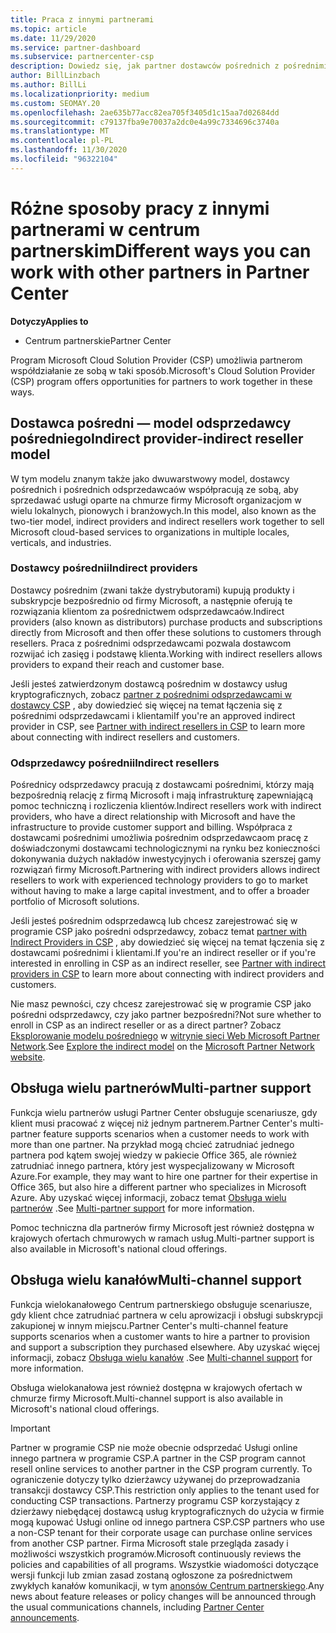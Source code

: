 ```yaml
---
title: Praca z innymi partnerami
ms.topic: article
ms.date: 11/29/2020
ms.service: partner-dashboard
ms.subservice: partnercenter-csp
description: Dowiedz się, jak partner dostawców pośrednich z pośrednimi odsprzedawcami w programie Cloud Solution Provider (CSP) i określ, która rola jest dla Ciebie odpowiednia.
author: BillLinzbach
ms.author: BillLi
ms.localizationpriority: medium
ms.custom: SEOMAY.20
ms.openlocfilehash: 2ae635b77acc82ea705f3405d1c15aa7d02684dd
ms.sourcegitcommit: c79137fba9e70037a2dc0e4a99c7334696c3740a
ms.translationtype: MT
ms.contentlocale: pl-PL
ms.lasthandoff: 11/30/2020
ms.locfileid: "96322104"
---
```

# <a name="different-ways-you-can-work-with-other-partners-in-partner-center"></a><span data-ttu-id="9d361-103">Różne sposoby pracy z innymi partnerami w centrum partnerskim</span><span class="sxs-lookup"><span data-stu-id="9d361-103">Different ways you can work with other partners in Partner Center</span></span>

<span data-ttu-id="9d361-104">**Dotyczy**</span><span class="sxs-lookup"><span data-stu-id="9d361-104">**Applies to**</span></span>

- <span data-ttu-id="9d361-105">Centrum partnerskie</span><span class="sxs-lookup"><span data-stu-id="9d361-105">Partner Center</span></span>

<span data-ttu-id="9d361-106">Program Microsoft Cloud Solution Provider (CSP) umożliwia partnerom współdziałanie ze sobą w taki sposób.</span><span class="sxs-lookup"><span data-stu-id="9d361-106">Microsoft's Cloud Solution Provider (CSP) program offers opportunities for partners to work together in these ways.</span></span>

## <a name="indirect-provider-indirect-reseller-model"></a><span data-ttu-id="9d361-107">Dostawca pośredni — model odsprzedawcy pośredniego</span><span class="sxs-lookup"><span data-stu-id="9d361-107">Indirect provider-indirect reseller model</span></span>

<span data-ttu-id="9d361-108">W tym modelu znanym także jako dwuwarstwowy model, dostawcy pośrednich i pośrednich odsprzedawcaów współpracują ze sobą, aby sprzedawać usługi oparte na chmurze firmy Microsoft organizacjom w wielu lokalnych, pionowych i branżowych.</span><span class="sxs-lookup"><span data-stu-id="9d361-108">In this model, also known as the two-tier model, indirect providers and indirect resellers work together to sell Microsoft cloud-based services to organizations in multiple locales, verticals, and industries.</span></span>

### <a name="indirect-providers"></a><span data-ttu-id="9d361-109">Dostawcy pośrednii</span><span class="sxs-lookup"><span data-stu-id="9d361-109">Indirect providers</span></span>

<span data-ttu-id="9d361-110">Dostawcy pośrednim (zwani także dystrybutorami) kupują produkty i subskrypcje bezpośrednio od firmy Microsoft, a następnie oferują te rozwiązania klientom za pośrednictwem odsprzedawcaów.</span><span class="sxs-lookup"><span data-stu-id="9d361-110">Indirect providers (also known as distributors) purchase products and subscriptions directly from Microsoft and then offer these solutions to customers through resellers.</span></span> <span data-ttu-id="9d361-111">Praca z pośrednimi odsprzedawcami pozwala dostawcom rozwijać ich zasięg i podstawę klienta.</span><span class="sxs-lookup"><span data-stu-id="9d361-111">Working with indirect resellers allows providers to expand their reach and customer base.</span></span>

<span data-ttu-id="9d361-112">Jeśli jesteś zatwierdzonym dostawcą pośrednim w dostawcy usług kryptograficznych, zobacz [partner z pośrednimi odsprzedawcami w dostawcy CSP](indirect-provider-tasks-in-partner-center.md) , aby dowiedzieć się więcej na temat łączenia się z pośrednimi odsprzedawcami i klientami</span><span class="sxs-lookup"><span data-stu-id="9d361-112">If you're an approved indirect provider in CSP, see [Partner with indirect resellers in CSP](indirect-provider-tasks-in-partner-center.md) to learn more about connecting with indirect resellers and customers.</span></span>

### <a name="indirect-resellers"></a><span data-ttu-id="9d361-113">Odsprzedawcy pośrednii</span><span class="sxs-lookup"><span data-stu-id="9d361-113">Indirect resellers</span></span>

<span data-ttu-id="9d361-114">Pośrednicy odsprzedawcy pracują z dostawcami pośrednimi, którzy mają bezpośrednią relację z firmą Microsoft i mają infrastrukturę zapewniającą pomoc techniczną i rozliczenia klientów.</span><span class="sxs-lookup"><span data-stu-id="9d361-114">Indirect resellers work with indirect providers, who have a direct relationship with Microsoft and have the infrastructure to provide customer support and billing.</span></span> <span data-ttu-id="9d361-115">Współpraca z dostawcami pośrednimi umożliwia pośrednim odsprzedawcaom pracę z doświadczonymi dostawcami technologicznymi na rynku bez konieczności dokonywania dużych nakładów inwestycyjnych i oferowania szerszej gamy rozwiązań firmy Microsoft.</span><span class="sxs-lookup"><span data-stu-id="9d361-115">Partnering with indirect providers allows indirect resellers to work with experienced technology providers to go to market without having to make a large capital investment, and to offer a broader portfolio of Microsoft solutions.</span></span>

<span data-ttu-id="9d361-116">Jeśli jesteś pośrednim odsprzedawcą lub chcesz zarejestrować się w programie CSP jako pośredni odsprzedawcy, zobacz temat [partner with Indirect Providers in CSP](indirect-reseller-tasks-in-partner-center.md) , aby dowiedzieć się więcej na temat łączenia się z dostawcami pośrednimi i klientami.</span><span class="sxs-lookup"><span data-stu-id="9d361-116">If you're an indirect reseller or if you're interested in enrolling in CSP as an indirect reseller, see [Partner with indirect providers in CSP](indirect-reseller-tasks-in-partner-center.md) to learn more about connecting with indirect providers and customers.</span></span>

<span data-ttu-id="9d361-117">Nie masz pewności, czy chcesz zarejestrować się w programie CSP jako pośredni odsprzedawcy, czy jako partner bezpośredni?</span><span class="sxs-lookup"><span data-stu-id="9d361-117">Not sure whether to enroll in CSP as an indirect reseller or as a direct partner?</span></span> <span data-ttu-id="9d361-118">Zobacz [Eksplorowanie modelu pośredniego](https://partner.microsoft.com/cloud-solution-provider/indirect) w [witrynie sieci Web Microsoft Partner Network](https://partner.microsoft.com).</span><span class="sxs-lookup"><span data-stu-id="9d361-118">See [Explore the indirect model](https://partner.microsoft.com/cloud-solution-provider/indirect) on the [Microsoft Partner Network website](https://partner.microsoft.com).</span></span>

## <a name="multi-partner-support"></a><span data-ttu-id="9d361-119">Obsługa wielu partnerów</span><span class="sxs-lookup"><span data-stu-id="9d361-119">Multi-partner support</span></span>

<span data-ttu-id="9d361-120">Funkcja wielu partnerów usługi Partner Center obsługuje scenariusze, gdy klient musi pracować z więcej niż jednym partnerem.</span><span class="sxs-lookup"><span data-stu-id="9d361-120">Partner Center's multi-partner feature supports scenarios when a customer needs to work with more than one partner.</span></span> <span data-ttu-id="9d361-121">Na przykład mogą chcieć zatrudniać jednego partnera pod kątem swojej wiedzy w pakiecie Office 365, ale również zatrudniać innego partnera, który jest wyspecjalizowany w Microsoft Azure.</span><span class="sxs-lookup"><span data-stu-id="9d361-121">For example, they may want to hire one partner for their expertise in Office 365, but also hire a different partner who specializes in Microsoft Azure.</span></span> <span data-ttu-id="9d361-122">Aby uzyskać więcej informacji, zobacz temat [Obsługa wielu partnerów](multipartner.md) .</span><span class="sxs-lookup"><span data-stu-id="9d361-122">See [Multi-partner support](multipartner.md) for more information.</span></span>

<span data-ttu-id="9d361-123">Pomoc techniczna dla partnerów firmy Microsoft jest również dostępna w krajowych ofertach chmurowych w ramach usług.</span><span class="sxs-lookup"><span data-stu-id="9d361-123">Multi-partner support is also available in Microsoft's national cloud offerings.</span></span>

## <a name="multi-channel-support"></a><span data-ttu-id="9d361-124">Obsługa wielu kanałów</span><span class="sxs-lookup"><span data-stu-id="9d361-124">Multi-channel support</span></span>

<span data-ttu-id="9d361-125">Funkcja wielokanałowego Centrum partnerskiego obsługuje scenariusze, gdy klient chce zatrudniać partnera w celu aprowizacji i obsługi subskrypcji zakupionej w innym miejscu.</span><span class="sxs-lookup"><span data-stu-id="9d361-125">Partner Center's multi-channel feature supports scenarios when a customer wants to hire a partner to provision and support a subscription they purchased elsewhere.</span></span> <span data-ttu-id="9d361-126">Aby uzyskać więcej informacji, zobacz [Obsługa wielu kanałów](multichannel.md) .</span><span class="sxs-lookup"><span data-stu-id="9d361-126">See [Multi-channel support](multichannel.md) for more information.</span></span>

<span data-ttu-id="9d361-127">Obsługa wielokanałowa jest również dostępna w krajowych ofertach w chmurze firmy Microsoft.</span><span class="sxs-lookup"><span data-stu-id="9d361-127">Multi-channel support is also available in Microsoft's national cloud offerings.</span></span>

> [!IMPORTANT]  
> <span data-ttu-id="9d361-128">Partner w programie CSP nie może obecnie odsprzedać Usługi online innego partnera w programie CSP.</span><span class="sxs-lookup"><span data-stu-id="9d361-128">A partner in the CSP program cannot resell online services to another partner in the CSP program currently.</span></span> <span data-ttu-id="9d361-129">To ograniczenie dotyczy tylko dzierżawcy używanej do przeprowadzania transakcji dostawcy CSP.</span><span class="sxs-lookup"><span data-stu-id="9d361-129">This restriction only applies to the tenant used for conducting CSP transactions.</span></span> <span data-ttu-id="9d361-130">Partnerzy programu CSP korzystający z dzierżawy niebędącej dostawcą usług kryptograficznych do użycia w firmie mogą kupować Usługi online od innego partnera CSP.</span><span class="sxs-lookup"><span data-stu-id="9d361-130">CSP partners who use a non-CSP tenant for their corporate usage can purchase online services from another CSP partner.</span></span> <span data-ttu-id="9d361-131">Firma Microsoft stale przegląda zasady i możliwości wszystkich programów.</span><span class="sxs-lookup"><span data-stu-id="9d361-131">Microsoft continuously reviews the policies and capabilities of all programs.</span></span> <span data-ttu-id="9d361-132">Wszystkie wiadomości dotyczące wersji funkcji lub zmian zasad zostaną ogłoszone za pośrednictwem zwykłych kanałów komunikacji, w tym [anonsów Centrum partnerskiego](announcements/index.md).</span><span class="sxs-lookup"><span data-stu-id="9d361-132">Any news about feature releases or policy changes will be announced through the usual communications channels, including [Partner Center announcements](announcements/index.md).</span></span>
